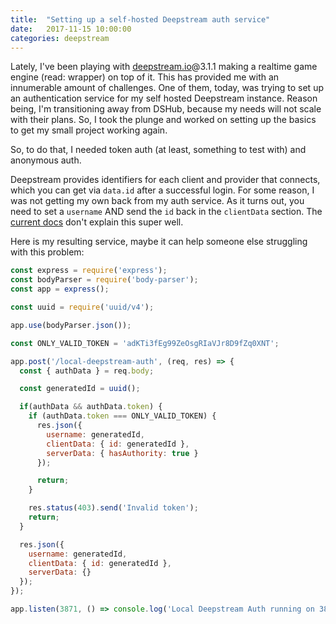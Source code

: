 ```yaml
---
title:  "Setting up a self-hosted Deepstream auth service"
date:   2017-11-15 10:00:00
categories: deepstream
---
```


Lately, I've been playing with [deepstream.io](https://deepstreamhub.com/open-source/?io)@3.1.1 making a realtime game engine (read: wrapper) on top of it. This has provided me with an innumerable amount of challenges. One of them, today, was trying to set up an authentication service for my self hosted Deepstream instance. Reason being, I'm transitioning away from DSHub, because my needs will not scale with their plans. So, I took the plunge and worked on setting up the basics to get my small project working again.

So, to do that, I needed token auth (at least, something to test with) and anonymous auth.

Deepstream provides identifiers for each client and provider that connects, which you can get via `data.id` after a successful login. For some reason, I was not getting my own back from my auth service. As it turns out, you need to set a `username` AND send the `id` back in the `clientData` section. The  [current docs](https://deepstreamhub.com/tutorials/guides/http-webhook-auth/#set-up-a-simple-http-authentication-server) don't explain this super well.

Here is my resulting service, maybe it can help someone else struggling with this problem:

```js
const express = require('express');
const bodyParser = require('body-parser');
const app = express();

const uuid = require('uuid/v4');

app.use(bodyParser.json());

const ONLY_VALID_TOKEN = 'adKTi3fEg99ZeOsgRIaVJr8D9fZq0XNT';

app.post('/local-deepstream-auth', (req, res) => {
  const { authData } = req.body;

  const generatedId = uuid();

  if(authData && authData.token) {
    if (authData.token === ONLY_VALID_TOKEN) {
      res.json({
        username: generatedId,
        clientData: { id: generatedId },
        serverData: { hasAuthority: true }
      });

      return;
    }

    res.status(403).send('Invalid token');
    return;
  }

  res.json({
    username: generatedId,
    clientData: { id: generatedId },
    serverData: {}
  });
});

app.listen(3871, () => console.log('Local Deepstream Auth running on 3871.'));
```
